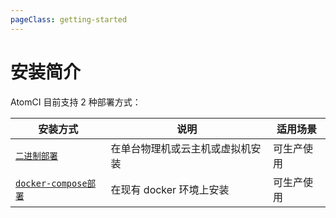 ```yaml
---
pageClass: getting-started
---
```


# 安装简介

AtomCI 目前支持 2 种部署方式：

| 安装方式                                               | 说明                             | 适用场景   |
| ------------------------------------------------------ | -------------------------------- | ---------- |
| [`二进制部署`](/install/01binary.html)                 | 在单台物理机或云主机或虚拟机安装 | 可生产使用 |
| [`docker-compose部署`](/install/02docker-compose.html) | 在现有 docker 环境上安装         | 可生产使用 |
